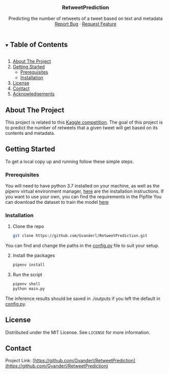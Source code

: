 
<!-- PROJECT SHIELDS -->
<!--
*** I'm using markdown "reference style" links for readability.
*** Reference links are enclosed in brackets [ ] instead of parentheses ( ).
*** See the bottom of this document for the declaration of the reference variables
*** for contributors-url, forks-url, etc. This is an optional, concise syntax you may use.
*** https://www.markdownguide.org/basic-syntax/#reference-style-links
-->


<!-- PROJECT LOGO -->
<br />
<p align="center">
  <a href="https://github.com/Gvanderl/RetweetPrediction">
  </a>

  <h3 align="center">RetweetPrediction</h3>

  <p align="center">
    Predicting the number of retweets of a tweet based on text and metadata
    <br />
    <a href="https://github.com/Gvanderl/RetweetPrediction/issues">Report Bug</a>
    ·
    <a href="https://github.com/Gvanderl/RetweetPrediction/issues">Request Feature</a>
  </p>
</p>



<!-- TABLE OF CONTENTS -->
<details open="open">
  <summary><h2 style="display: inline-block">Table of Contents</h2></summary>
  <ol>
    <li>
      <a href="#about-the-project">About The Project</a>
    </li>
    <li>
      <a href="#getting-started">Getting Started</a>
      <ul>
        <li><a href="#prerequisites">Prerequisites</a></li>
        <li><a href="#installation">Installation</a></li>
      </ul>
    </li>
    <li><a href="#license">License</a></li>
    <li><a href="#contact">Contact</a></li>
    <li><a href="#acknowledgements">Acknowledgements</a></li>
  </ol>
</details>



<!-- ABOUT THE PROJECT -->
## About The Project

This project  is related to this [Kaggle competition](https://www.kaggle.com/c/covid19-retweet-prediction-challenge-2020/overview). 
The goal of this project is to predict the number of retweets that a given tweet will get based on its contents and metadata.

<!-- GETTING STARTED -->
## Getting Started

To get a local copy up and running follow these simple steps.

### Prerequisites

You will need to have python 3.7 installed on your machine, as well as the pipenv virtual environment manager, [here](https://pipenv-fork.readthedocs.io/en/latest/install.html) are the installation instructions. If you want to use your own, you can find the requirements in the Pipfile
You can download the dataset to train the model [here](https://www.kaggle.com/c/covid19-retweet-prediction-challenge-2020/data)

### Installation

1. Clone the repo
   ```sh
   git clone https://github.com/Gvanderl/RetweetPrediction.git
   ```
   
You can find and change the paths in the [config.py](config.py) file to suit your setup.

2. Install the packages
   ```sh
   pipenv install
   ```

3. Run the script
   ```sh
   pipenv shell
   python main.py
   ```

The inference results should be saved in ./outputs if you left the default in [config.py](config.py).


<!-- LICENSE -->
## License

Distributed under the MIT License. See `LICENSE` for more information.



<!-- CONTACT -->
## Contact

Project Link: [https://github.com/Gvanderl/RetweetPrediction](https://github.com/Gvanderl/RetweetPrediction)


<!-- MARKDOWN LINKS & IMAGES -->
<!-- https://www.markdownguide.org/basic-syntax/#reference-style-links -->
[contributors-shield]: https://img.shields.io/github/contributors/Gvanderl/repo.svg?style=for-the-badge
[contributors-url]: https://github.com/Gvanderl/repo/graphs/contributors
[forks-shield]: https://img.shields.io/github/forks/Gvanderl/repo.svg?style=for-the-badge
[forks-url]: https://github.com/Gvanderl/repo/network/members
[stars-shield]: https://img.shields.io/github/stars/Gvanderl/repo.svg?style=for-the-badge
[stars-url]: https://github.com/Gvanderl/repo/stargazers
[issues-shield]: https://img.shields.io/github/issues/Gvanderl/repo.svg?style=for-the-badge
[issues-url]: https://github.com/Gvanderl/repo/issues
[license-shield]: https://img.shields.io/github/license/Gvanderl/repo.svg?style=for-the-badge
[license-url]: https://github.com/Gvanderl/repo/blob/master/LICENSE.txt
[linkedin-shield]: https://img.shields.io/badge/-LinkedIn-black.svg?style=for-the-badge&logo=linkedin&colorB=555
[linkedin-url]: https://linkedin.com/in/Gvanderl
